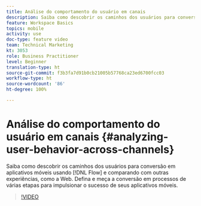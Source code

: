```yaml
---
title: Análise do comportamento do usuário em canais
description: Saiba como descobrir os caminhos dos usuários para conversão em aplicativos móveis usando o Fluxo e o comparando com outras experiências, como a Web. Defina e meça a conversão em processos de várias etapas para impulsionar o sucesso de seus aplicativos móveis.
feature: Workspace Basics
topics: mobile
activity: use
doc-type: feature video
team: Technical Marketing
kt: 3053
role: Business Practitioner
level: Beginner
translation-type: ht
source-git-commit: f3b3fa7d91b0cb21005b57768ca23ed6700fcc03
workflow-type: ht
source-wordcount: '86'
ht-degree: 100%

---
```



# Análise do comportamento do usuário em canais {#analyzing-user-behavior-across-channels}

Saiba como descobrir os caminhos dos usuários para conversão em aplicativos móveis usando [!DNL Flow] e comparando com outras experiências, como a Web. Defina e meça a conversão em processos de várias etapas para impulsionar o sucesso de seus aplicativos móveis.

>[!VIDEO](https://video.tv.adobe.com/v/27824/?quality=12)
